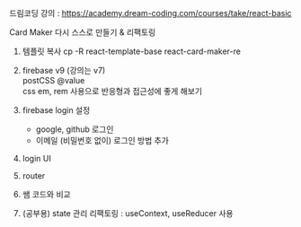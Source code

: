 드림코딩 강의 : https://academy.dream-coding.com/courses/take/react-basic

Card Maker 다시 스스로 만들기 & 리팩토링

1. 템플릿 복사
   cp -R react-template-base react-card-maker-re

2. firebase v9 (강의는 v7) <br/>
   postCSS @value <br/>
   css em, rem 사용으로 반응형과 접근성에 좋게 해보기

3. firebase login 설정

   - google, github 로그인
   - 이메일 (비밀번호 없이) 로그인 방법 추가

4. login UI

5. router

6. 쌤 코드와 비교

7. (공부용) state 관리 리팩토링 : useContext, useReducer 사용
